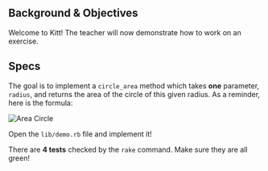 ## Background & Objectives

Welcome to Kitt! The teacher will now demonstrate how to work on an exercise.

## Specs

The goal is to implement a `circle_area` method which takes **one** parameter,
`radius`, and returns the area of the circle of this given radius. As a reminder,
here is the formula:

![Area Circle](https://raw.githubusercontent.com/lewagon/fullstack-images/master/ruby/area-circle.svg?sanitize=true)

Open the `lib/demo.rb` file and implement it!

There are **4 tests** checked by the `rake` command. Make sure they are all green!
